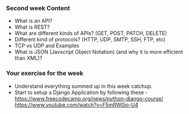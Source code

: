 ### Second week Content
- What is an API?
- What is REST?
- What are different kinds of APIs? (GET, POST, PATCH, DELETE)
- Different kind of protocols? (HTTP, UDP, SMTP, SSH, FTP, etc)
- TCP vs UDP and Examples
- What is JSON (Javscript Object Notation) (and why it is more efficient than XML)?

### Your exercise for the week
- Understand everything summed up in this week catchup.
- Start to setup a Django Application by following these -
https://www.freecodecamp.org/news/python-django-course/
https://www.youtube.com/watch?v=F5mRW0jo-U4
